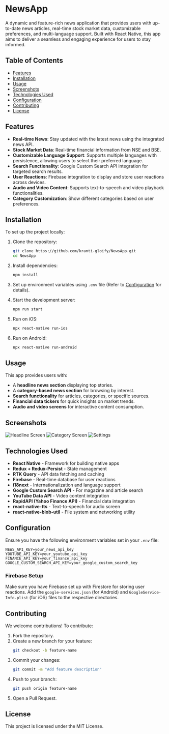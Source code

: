 # NewsApp

A dynamic and feature-rich news application that provides users with up-to-date news articles, real-time stock market data, customizable preferences, and multi-language support. Built with React Native, this app aims to deliver a seamless and engaging experience for users to stay informed.

## Table of Contents

- [Features](#features)
- [Installation](#installation)
- [Usage](#usage)
- [Screenshots](#screenshots)
- [Technologies Used](#technologies-used)
- [Configuration](#configuration)
- [Contributing](#contributing)
- [License](#license)

## Features

- **Real-time News**: Stay updated with the latest news using the integrated news API.
- **Stock Market Data**: Real-time financial information from NSE and BSE.
- **Customizable Language Support**: Supports multiple languages with persistence, allowing users to select their preferred language.
- **Search Functionality**: Google Custom Search API integration for targeted search results.
- **User Reactions**: Firebase integration to display and store user reactions across devices.
- **Audio and Video Content**: Supports text-to-speech and video playback functionalities.
- **Category Customization**: Show different categories based on user preferences.

## Installation

To set up the project locally:

1. Clone the repository:

   ```bash
   git clone https://github.com/kranti-gloify/NewsApp.git
   cd NewsApp
   ```

2. Install dependencies:

   ```bash
   npm install
   ```

3. Set up environment variables using `.env` file (Refer to [Configuration](#configuration) for details).

4. Start the development server:

   ```bash
   npm run start
   ```

5. Run on iOS:

   ```bash
   npx react-native run-ios
   ```

6. Run on Android:
   ```bash
   npx react-native run-android
   ```

## Usage

This app provides users with:

- A **headline news section** displaying top stories.
- A **category-based news section** for browsing by interest.
- **Search functionality** for articles, categories, or specific sources.
- **Financial data tickers** for quick insights on market trends.
- **Audio and video screens** for interactive content consumption.

## Screenshots

![Headline Screen](assets/screenshots/headline.png)
![Category Screen](assets/screenshots/category.png)
![Settings](assets/screenshots/settings.png)

## Technologies Used

- **React Native** - Framework for building native apps
- **Redux + Redux-Persist** - State management
- **RTK Query** - API data fetching and caching
- **Firebase** - Real-time database for user reactions
- **i18next** - Internationalization and language support
- **Google Custom Search API** - For magazine and article search
- **YouTube Data API** - Video content integration
- **RapidAPI (Yahoo Finance API)** - Financial data integration
- **react-native-tts** - Text-to-speech for audio screen
- **react-native-blob-util** - File system and networking utility

## Configuration

Ensure you have the following environment variables set in your `.env` file:

```plaintext
NEWS_API_KEY=your_news_api_key
YOUTUBE_API_KEY=your_youtube_api_key
FINANCE_API_KEY=your_finance_api_key
GOOGLE_CUSTOM_SEARCH_API_KEY=your_google_custom_search_key
```

### Firebase Setup

Make sure you have Firebase set up with Firestore for storing user reactions. Add the `google-services.json` (for Android) and `GoogleService-Info.plist` (for iOS) files to the respective directories.

## Contributing

We welcome contributions! To contribute:

1. Fork the repository.
2. Create a new branch for your feature:
   ```bash
   git checkout -b feature-name
   ```
3. Commit your changes:
   ```bash
   git commit -m "Add feature description"
   ```
4. Push to your branch:
   ```bash
   git push origin feature-name
   ```
5. Open a Pull Request.

## License

This project is licensed under the MIT License.
